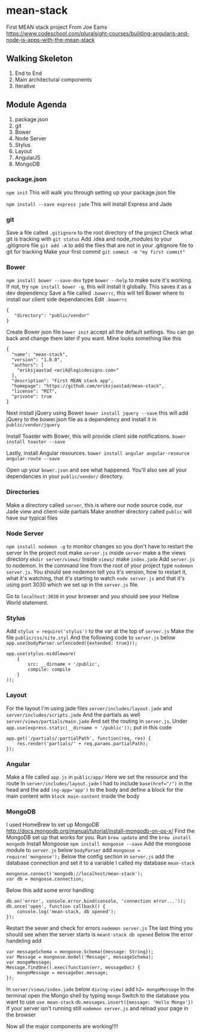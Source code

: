 # mean-stack
First MEAN stack project
From Joe Eams
https://www.codeschool.com/pluralsight-courses/building-angularjs-and-node-js-apps-with-the-mean-stack

## Walking Skeleton
1. End to End
2. Main architectural components
3. Iterative

## Module Agenda
1. package.json 
2. git
3. Bower
4. Node Server
5. Stylus
6. Layout
7. AngularJS
8. MongoDB

### package.json
`npm init`
This will walk you through setting up your package.json file

`npm install --save express jade`
This will install Express and Jade

### git
Save a file called `.gitignore` to the root directory of the project
Check what git is tracking with `git status`
Add .idea and node_modules to your .gitignore file
`git add -A` to add the files that are not in your .gitignore file to git for tracking
Make your first commit `git commit -m "my first commit"`

### Bower
`npm install bower --save-dev` type `bower --help` to make sure it's working. If not, try `npm install bower -g`, this will install it globally.
This saves it as a dev dependency
Save a file called `.bowerrc`, this will tell Bower where to install our client side dependancies
Edit `.bowerrc`
``` 
{
   "directory": "public/vendor"
}
```
Create Bower json file `bower init` accept all the default settings. You can go back and change them later if you want.
Mine looks something like this
```
{
  "name": "mean-stack",
  "version": "1.0.0",
  "authors": [
    "eriksjaastad <erik@logicdesigns.com>"
  ],
  "description": "First MEAN stack app",
  "homepage": "https://github.com/eriksjaastad/mean-stack",
  "license": "MIT",
  "private": true
}
```
Next install jQuery using Bower `bower install jquery --save` this will add jQuery to the bower.json file as a dependency and install it in `public/vendor/jquery`

Install Toaster with Bower, this will provide client side notifications. `bower install toaster --save`

Lastly, install Angular resources. `bower install angular angular-resource angular-route --save`

Open up your `bower.json` and see what happened. You'll also see all your dependancies in your `public/vendor/` directory.

### Directories
Make a directory called `server`, this is where our node source code, our Jade view and client-side partials
Make another directory called `public` will have our typical files

### Node Server
`npm install nodemon -g` to monitor changes so you don't have to restart the server
In the project root make `server.js`
inside `server` make a the views directory `mkdir server/views/`
Inside `views/` make `index.jade`
Add `server.js` to nodemon. In the command line from the root of your project type `nodemon server.js`. You should see nodemon tell you it's version, how to restart it, what it's watching, that it's starting to watch `node server.js` and that it's using port 3030 which we set up in the `server.js` file.

Go to `localhost:3030` in your browser and you should see your Hellow World statement.

### Stylus
Add `stylus = require('stylus')` to the var at the top of `server.js`
Make the file `public/css/site.styl`
And the following code to `server.js` below `app.use(bodyParser.urlencoded({extended: true}));`
```
app.use(stylus.middleware(
	{
		src: __dirname + '/public',
		compile: compile
	}
));
```

### Layout
For the layout I'm using jade files
`server/includes/layout.jade` and `server/includes/scripts.jade`
And the partials as well
`server/views/partials/main.jade`
And set the routing in `server.js`. Under `app.use(express.static(__dirname + '/public'));` put in this code
```
app.get('/partials/:partialPath', function(req, res) {
	res.render('partials/' + req.params.partialPath);
});
```

### Angular
Make a file called `app.js` in `public/app/`
Here we set the resource and the route
In `server/includes/layout.jade` I had to include `base(href="/")` in the head and the add `(ng-app='app')` to the body
and define a block for the main content witn `block main-content` inside the body

### MongoDB
I used HomeBrew to set up MongoDB http://docs.mongodb.org/manual/tutorial/install-mongodb-on-os-x/ 
Find the MongoDB set up that works for you.
Run `brew update` and the `brew install mongodb`
Install Mongoose `npm install mongoose --save`
Add the mongoose module to `server.js` below `bodyParser` add `mongoose = require('mongoose');` 
Below the config section in `server.js` add the database connection and set it to a variable
I called my database `mean-stack`
```
mongoose.connect('mongodb://localhost/mean-stack'); 
var db = mongoose.connection;
```
Below this add some error handling
```
db.on('error', console.error.bind(console, 'connection error...'));
db.once('open', function callback() {
	console.log('mean-stack, db opened');
});
```
Restart the sever and check for errors `nodemon server.js`
The last thing you should see when the server starts is `meant-stack db opened`
Below the error handeling add
```
var messageSchema = mongoose.Schema({message: String});
var Message = mongoose.model('Message', messageSchema);
var mongoMessage;
Message.findOne().exec(function(err, messageDoc) {
	mongoMessage = messageDoc.message;
});
```
In `server/views/index.jade` below `div(ng-view)` add `h2= mongoMessage`
In the terminal open the Mongo shell by typing `mongo`
Switch to the database you want to use `use mean-stack`
`db.messages.insert({message: 'Hello Mongo'})`
If your server isn't running still `nodemon server.js` and reload your page in the browser

Now all the major components are working!!!!
